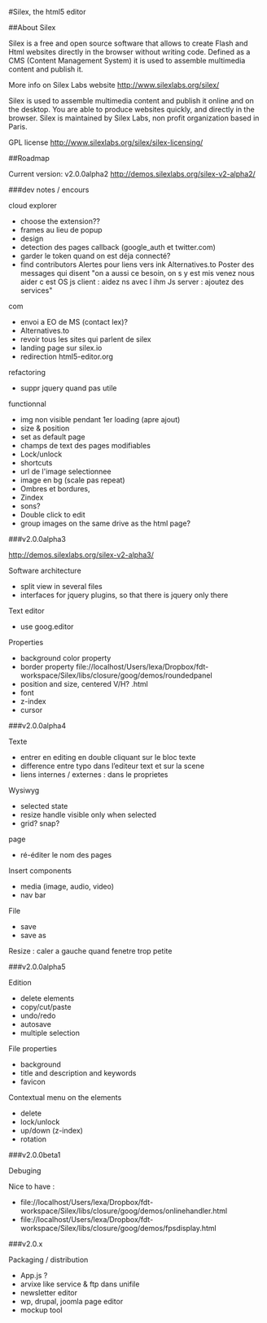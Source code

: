 #Silex, the html5 editor

##About Silex

Silex is a free and open source software that allows to create Flash and Html websites directly in the browser without writing code. Defined as a CMS (Content Management System) it is used to assemble multimedia content and publish it.

More info on Silex Labs website
http://www.silexlabs.org/silex/

Silex is used to assemble multimedia content and publish it online and on the desktop. You are able to produce websites quickly, and directly in the browser. Silex is maintained by Silex Labs, non profit organization based in Paris.

GPL license 
http://www.silexlabs.org/silex/silex-licensing/

##Roadmap

Current version: v2.0.0alpha2
http://demos.silexlabs.org/silex-v2-alpha2/

###dev notes / encours

cloud explorer
* choose the extension??
* frames au lieu de popup
* design
* detection des pages callback (google_auth et twitter.com)
* garder le token quand on est déja connecté?
* find contributors
	Alertes pour liens vers ink
	Alternatives.to
	Poster des messages qui disent
	"on a aussi ce besoin, on s y est mis venez nous aider c est OS
	js client : aidez ns avec l ihm
	Js server : ajoutez des services"

com
* envoi a EO de MS (contact lex)?
* Alternatives.to
* revoir tous les sites qui parlent de silex
* landing page sur silex.io
* redirection html5-editor.org 

refactoring
* suppr jquery quand pas utile

functionnal
* img non visible pendant 1er loading (apre ajout)
* size & position
* set as default page
* champs de text des pages modifiables
* Lock/unlock
* shortcuts
* url de l'image selectionnee
* image en bg (scale pas repeat)
* Ombres et bordures, 
* Zindex
* sons?
* Double click to edit
* group images on the same drive as the html page?

###v2.0.0alpha3

http://demos.silexlabs.org/silex-v2-alpha3/

Software architecture
* split view in several files
* interfaces for jquery plugins, so that there is jquery only there

Text editor
* use goog.editor

Properties 
* background color property
* border property file://localhost/Users/lexa/Dropbox/fdt-workspace/Silex/libs/closure/goog/demos/roundedpanel
* position and size, centered V/H? .html
* font
* z-index
* cursor


###v2.0.0alpha4

Texte
* entrer en editing en double cliquant sur le bloc texte
* difference entre typo dans l’editeur text et sur la scene
* liens internes / externes : dans le proprietes

Wysiwyg
* selected state 
* resize handle visible only when selected
* grid? snap?

page
* ré-éditer le nom des pages

Insert components
* media (image, audio, video)
* nav bar

File
* save
* save as

Resize : caler a gauche quand fenetre trop petite 

###v2.0.0alpha5

Edition 
* delete elements
* copy/cut/paste
* undo/redo
* autosave
* multiple selection

File properties 
* background 
* title and description and keywords 
* favicon

Contextual menu on the elements
* delete
* lock/unlock
* up/down (z-index)
* rotation

###v2.0.0beta1

Debuging

Nice to have :
* file://localhost/Users/lexa/Dropbox/fdt-workspace/Silex/libs/closure/goog/demos/onlinehandler.html
* file://localhost/Users/lexa/Dropbox/fdt-workspace/Silex/libs/closure/goog/demos/fpsdisplay.html

###v2.0.x

Packaging / distribution
* App.js ?
* arvixe like service & ftp dans unifile
* newsletter editor
* wp, drupal, joomla page editor
* mockup tool
